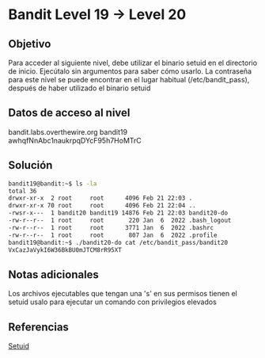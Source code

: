 # Bandit Level 19 → Level 20

## Objetivo
Para acceder al siguiente nivel, debe utilizar el binario setuid en el directorio de inicio. Ejecútalo sin argumentos para saber cómo usarlo. La contraseña para este nivel se puede encontrar en el lugar habitual (/etc/bandit_pass), después de haber utilizado el binario setuid

## Datos de acceso al nivel
bandit.labs.overthewire.org
bandit19
awhqfNnAbc1naukrpqDYcF95h7HoMTrC

## Solución
```bash
bandit19@bandit:~$ ls -la
total 36
drwxr-xr-x  2 root     root      4096 Feb 21 22:03 .
drwxr-xr-x 70 root     root      4096 Feb 21 22:04 ..
-rwsr-x---  1 bandit20 bandit19 14876 Feb 21 22:03 bandit20-do
-rw-r--r--  1 root     root       220 Jan  6  2022 .bash_logout
-rw-r--r--  1 root     root      3771 Jan  6  2022 .bashrc
-rw-r--r--  1 root     root       807 Jan  6  2022 .profile
bandit19@bandit:~$ ./bandit20-do cat /etc/bandit_pass/bandit20
VxCazJaVykI6W36BkBU0mJTCM8rR95XT
```

## Notas adicionales
Los archivos ejecutables que tengan una 's' en sus permisos tienen el setuid usalo para ejecutar un comando con privilegios elevados

## Referencias
[Setuid](https://en.wikipedia.org/wiki/Setuid)
